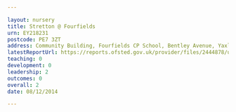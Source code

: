 ```yaml
---

layout: nursery
title: Stretton @ Fourfields
urn: EY218231
postcode: PE7 3ZT
address: Community Building, Fourfields CP School, Bentley Avenue, Yaxley, Peterborough, PE7 3ZT
latestReportUrl: https://reports.ofsted.gov.uk/provider/files/2444878/urn/EY218231.pdf
teaching: 0
development: 0
leadership: 2
outcomes: 0
overall: 2
date: 08/12/2014

---
```

